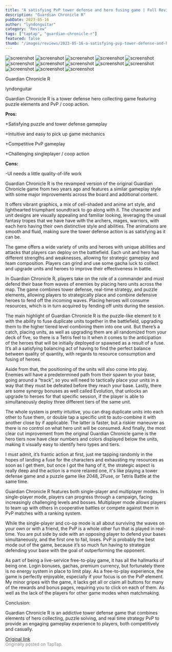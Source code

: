 ```yaml
---
title: "A satisfying PvP tower defense and hero fusing game | Full Review - Guardian Chronicle R"
description: "Guardian Chronicle R"
pubDate: 2023-05-16
author: "lyndonguitar"
category: "Review"
tags: ["taptap", "guardian-chronicle-r"]
featured: false
thumb: "/images/reviews/2023-05-16-a-satisfying-pvp-tower-defense-and-hero-fusing-game--full-review---guardian-chronicle-r-0.avif"
---
```


<div class="gallery">
  <img src="/images/reviews/2023-05-16-a-satisfying-pvp-tower-defense-and-hero-fusing-game--full-review---guardian-chronicle-r-0.avif" alt="screenshot" />
  <img src="/images/reviews/2023-05-16-a-satisfying-pvp-tower-defense-and-hero-fusing-game--full-review---guardian-chronicle-r-1.avif" alt="screenshot" />
  <img src="/images/reviews/2023-05-16-a-satisfying-pvp-tower-defense-and-hero-fusing-game--full-review---guardian-chronicle-r-2.avif" alt="screenshot" />
  <img src="/images/reviews/2023-05-16-a-satisfying-pvp-tower-defense-and-hero-fusing-game--full-review---guardian-chronicle-r-3.avif" alt="screenshot" />
  <img src="/images/reviews/2023-05-16-a-satisfying-pvp-tower-defense-and-hero-fusing-game--full-review---guardian-chronicle-r-4.avif" alt="screenshot" />
  <img src="/images/reviews/2023-05-16-a-satisfying-pvp-tower-defense-and-hero-fusing-game--full-review---guardian-chronicle-r-5.avif" alt="screenshot" />
  <img src="/images/reviews/2023-05-16-a-satisfying-pvp-tower-defense-and-hero-fusing-game--full-review---guardian-chronicle-r-6.avif" alt="screenshot" />
  <img src="/images/reviews/2023-05-16-a-satisfying-pvp-tower-defense-and-hero-fusing-game--full-review---guardian-chronicle-r-7.avif" alt="screenshot" />
  <img src="/images/reviews/2023-05-16-a-satisfying-pvp-tower-defense-and-hero-fusing-game--full-review---guardian-chronicle-r-8.avif" alt="screenshot" />
  <img src="/images/reviews/2023-05-16-a-satisfying-pvp-tower-defense-and-hero-fusing-game--full-review---guardian-chronicle-r-9.avif" alt="screenshot" />
  <img src="/images/reviews/2023-05-16-a-satisfying-pvp-tower-defense-and-hero-fusing-game--full-review---guardian-chronicle-r-10.avif" alt="screenshot" />
  <img src="/images/reviews/2023-05-16-a-satisfying-pvp-tower-defense-and-hero-fusing-game--full-review---guardian-chronicle-r-11.avif" alt="screenshot" />
  <img src="/images/reviews/2023-05-16-a-satisfying-pvp-tower-defense-and-hero-fusing-game--full-review---guardian-chronicle-r-12.avif" alt="screenshot" />
</div>

Guardian Chronicle R

lyndonguitar

Guardian Chronicle R is a tower defense hero collecting game featuring puzzle elements and PvP / coop action.


**Pros:**


+Satisfying puzzle and tower defense gameplay

+Intuitive and easy to pick up game mechanics

+Competitive PvP gameplay

+Challenging singleplayer / coop action


**Cons:**


-UI needs a little quality-of-life work

Guardian Chronicle R is the revamped version of the original Guardian Chronicle game from two years ago and features a similar gameplay style with some major improvements across the board and additional content.

It offers vibrant graphics, a mix of cell-shaded and anime art style, and lighthearted triumphant soundtrack to go along with it. The character and unit designs are visually appealing and familiar looking, leveraging the usual fantasy tropes that we have have with the archers, mages, warriors, with each hero having their own distinctive style and abilities. The animations are smooth and fluid, making sure the tower defense action is as satisfying as it can be.

The game offers a wide variety of units and heroes with unique abilities and attacks that players can deploy on the battlefield. Each unit and hero has different strengths and weaknesses, allowing for strategic gameplay and team composition. Players can grind and use some gacha luck to collect and upgrade units and heroes to improve their effectiveness in battle.

In Guardian Chronicle R, players take on the role of a commander and must defend their base from waves of enemies by placing hero units across the map. The game combines tower defense, real-time strategy, and puzzle elements, allowing players to strategically place and combine defensive heroes to fend off the incoming waves. Placing heroes will consume resources, which is in turn acquired by fending off units during the session.

The main highlight of Guardian Chronicle R is the puzzle-like element to it with the ability to fuse duplicate units together in the battlefield, upgrading them to the higher tiered level combining them into one unit. But there’s a catch, placing units, as well as upgrading them are all randomized from your deck of five, so there is a Tetris feel to it when it comes to the anticipation of the heroes that will be initially deployed or spawned as a result of a fuse. It’s all a satisfying balancing act of having to find the perfect balance between quality of quantity, with regards to resource consumption and fusing of heroes.

Aside from that, the positioning of the units will also come into play. Enemies will have a predetermined path from their spawn to your base, going around a “track”, so you will need to tactically place your units in a way that they must be defeated before they reach your base. Lastly, there are some synergy bonuses as well called Evolution, that unlocks an upgrade to heroes for that specific session, if the player is able to simultaneously deploy three different tiers of the same unit.

The whole system is pretty intuitive, you can drag duplicate units into each other to fuse them, or double tap a specific unit to auto-combine it with another close by if applicable. The latter is faster, but a riskier maneuver as there is no control on what hero unit will be consumed. And finally, the most clear cut improvement from the original Guardian Chronicle game is the hero tiers now have clear numbers and colors displayed below the units, making it visually easy to identify hero types and tiers.

I must admit, it’s frantic action at first, just me tapping randomly in the hopes of landing a fuse for the characters and exhausting my resources as soon as I get them, but once I got the hang of it, the strategic aspect is really deep and the action is a more relaxed one, it's like playing a tower defense game and a puzzle game like 2048, 2Fuse, or Tetris Battle at the same time.

Guardian Chronicle R features both single-player and multiplayer modes. In single-player mode, players can progress through a campaign, facing increasingly challenging levels and bosses. Multiplayer mode allows players to team up with others in cooperative battles or compete against them in PvP matches with a ranking system.

While the single-player and co-op mode is all about surviving the waves on your own or with a friend, the PvP is a whole other fun that is played in real-time. You are put side by side with an opposing player to defend your bases simultaneously, and the first one to fail, loses. PvP is probably the best mode out of the game, because it’s so much fun having to strategize defending your base with the goal of outperforming the opponent.

As part of being a live-service free-to-play game, it has all the hallmarks of being one. Login bonuses, gachas, premium currency, but fortunately there is no energy system in place to limit play. As a free-to-play experience, the game is perfectly enjoyable, especially if your focus is on the PvP element. My minor gripes with the game, it lacks get all or claim all buttons for many of the rewards and bonus pages, requiring you to click on each of them. As well as the lack of the players for other game modes when matchmaking.

Conclusion:

Guardian Chronicle R is an addictive tower defense game that combines elements of hero collecting, puzzle solving, and real time strategy PvP to provide an engaging gameplay experience to players, both competitively and casually.

[Original link](https://www.taptap.io/post/5453784)<br><span style="font-size: 0.95em; color: #888;">Originally posted on TapTap.</span>

